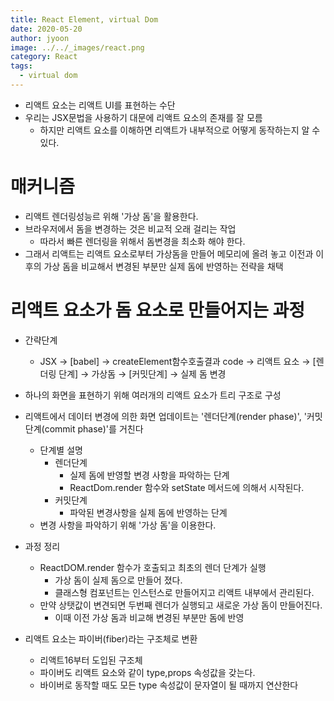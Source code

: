 ```yaml
---
title: React Element, virtual Dom
date: 2020-05-20
author: jyoon
image: ../../_images/react.png
category: React
tags:
  - virtual dom
---
```

- 리액트 요소는 리액트 UI를 표현하는 수단
- 우리는 JSX문법을 사용하기 대문에 리액트 요소의 존재를 잘 모름
    - 하지만 리액트 요소를 이해하면 리액트가 내부적으로 어떻게 동작하는지 알 수 있다.

# 매커니즘

- 리액트 렌더링성능르 위해 '가상 돔'을 활용한다.
- 브라우저에서 돔을 변경하는 것은 비교적 오래 걸리는 작업
    - 따라서 빠른 렌더링을 위해서 돔변경을 최소화 해야 한다.
- 그래서 리액트는 리액트 요소로부터 가상돔을 만들어  메모리에 올려 놓고 
이전과 이후의 가상 돔을 비교해서 변경된 부분만 실제 돔에 반영하는 전략을 채택

# 리액트 요소가 돔 요소로 만들어지는 과정

- 간략단계
    - JSX → [babel] → createElement함수호출결과 code 
    → 리액트 요소 → [렌더링 단계] → 가상돔 → [커밋단계] → 실제 돔 변경

- 하나의 화면을 표현하기 위해 여러개의 리액트 요소가 트리 구조로 구성
- 리액트에서 데이터 변경에 의한 화면 업데이트는 '렌더단계(render phase)', '커밋단계(commit phase)'를 거친다
    - 단계별 설명
        - 렌더단계
            - 실제 돔에 반영할 변경 사항을 파악하는 단계
            - ReactDom.render 함수와 setState 메서드에 의해서 시작된다.
        - 커밋단계
            - 파악된 변경사항을 실제 돔에 반영하는 단계
    - 변경 사항을 파악하기 위해 '가상 돔'을 이용한다.
- 과정 정리
    - ReactDOM.render 함수가 호출되고 최초의 렌더 단계가 실행
        - 가상 돔이 실제 돔으로 만들어 졌다.
        - 클래스형 컴포넌트는 인스턴스로 만들어지고 리액트 내부에서 관리된다.
    - 만약 상탯값이 변견되면 두번째 렌더가 실행되고 새로운 가상 돔이 만들어진다.
        - 이때 이전 가상 돔과 비교해 변경된 부분만 돔에 반영
- 리액트 요소는 파이버(fiber)라는 구조체로 변환
    - 리액트16부터 도입된 구조체
    - 파이버도 리액트 요소와 같이 type,props 속성값을 갖는다.
    - 바이버로 동작할 때도 모든 type 속성값이 문자열이 될 때까지 연산한다